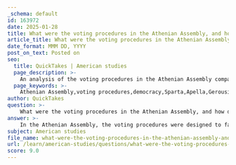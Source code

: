 ```yaml
---
_schema: default
id: 163972
date: 2025-01-28
title: What were the voting procedures in the Athenian Assembly, and how did they compare to those in Sparta?
article_title: What were the voting procedures in the Athenian Assembly, and how did they compare to those in Sparta?
date_format: MMM DD, YYYY
post_on_text: Posted on
seo:
  title: QuickTakes | American studies
  page_description: >-
    An analysis of the voting procedures in the Athenian Assembly compared to those in Sparta, highlighting the differences in citizen participation, voting methods, and the role of governing bodies in ancient Greek democracies.
  page_keywords: >-
    Athenian Assembly,voting procedures,democracy,Sparta,Apella,Gerousia,public participation,ostracism,show of hands,pebbles,pottery shards,secret ballot
author: QuickTakes
question: >-
    What were the voting procedures in the Athenian Assembly, and how did they compare to those in Sparta?
answer: >-
    In the Athenian Assembly, the voting procedures were designed to facilitate direct participation of citizens in the decision-making process. Here are the key aspects of the voting procedures in Athens:\n\n1. **Direct Participation**: All male citizens of Athens were allowed to participate in the Assembly (Ekklesia), where they could discuss and vote on various issues, including laws and policies.\n\n2. **Voting Methods**: Voting in the Assembly was typically conducted through a show of hands or by using pebbles (known as "psephoi"). For more significant decisions, such as ostracism, citizens would use pottery shards (ostraka) to cast their votes anonymously.\n\n3. **Quorum Requirement**: Major decisions required a quorum, ensuring that a significant portion of the citizenry was involved in the decision-making process. This was crucial for the legitimacy of the Assembly's decisions.\n\n4. **Ostracism**: This was a unique voting procedure where citizens could vote to exile a person they deemed a threat to democracy for ten years. This process involved writing the name of the individual on a piece of pottery, and if a sufficient number of votes were cast, the individual would be ostracized.\n\n5. **Sortition**: Many public officials were chosen by lot, which helped to prevent the concentration of power and allowed for broader participation among citizens.\n\nIn contrast, the voting procedures in Sparta were quite different due to its mixed constitution and the nature of its governance:\n\n1. **Assembly (Apella)**: The Spartan Assembly, known as the Apella, consisted of male citizens over the age of 30. However, the voting process was less direct than in Athens. The Apella would vote on proposals put forth by the Gerousia (Council of Elders) and had limited power compared to the Athenian Assembly.\n\n2. **Voting Method**: In Sparta, voting was often conducted by acclamation or by raising hands, but it lacked the secret ballot system that Athens employed. This could lead to more public pressure and influence on individual votes.\n\n3. **Role of the Gerousia**: The Gerousia, which included elders and two kings, held significant power in proposing legislation and decisions, meaning that the Assembly's role was more about ratifying decisions rather than actively shaping them.\n\n4. **Limited Citizen Participation**: While Spartan citizens had a voice in the Apella, the overall political structure was more oligarchic, with significant power concentrated in the hands of the Gerousia and the Ephors (overseers).\n\nIn summary, Athenian democracy emphasized direct citizen participation and secret voting methods, allowing for a more engaged populace in governance. In contrast, Spartan governance was characterized by a more oligarchic structure, with limited direct participation from citizens and a voting process that was less private and more influenced by the ruling elite.
subject: American studies
file_name: what-were-the-voting-procedures-in-the-athenian-assembly-and-how-did-they-compare-to-those-in-sparta.md
url: /learn/american-studies/questions/what-were-the-voting-procedures-in-the-athenian-assembly-and-how-did-they-compare-to-those-in-sparta
score: 9.0
---
```


&nbsp;